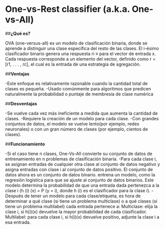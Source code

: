 # One-vs-Rest classifier (a.k.a. One-vs-All)

##**¿Qué es?**

OVA (one-versus-all) es un modelo de clasificación binaria, donde se aprende a distinguir una clase específica del resto de las clases. El i-ésimo clasificador binario genera una respuesta  ri ≡ para el vector de entrada x. Cada respuesta corresponde a un elemento del vector, definido como r = [r1, . . . , rc], el cual es la entrada de una estrategia de agregación.

##**Ventajas**

-Este enfoque es relativamente razonable cuando la cantidad total de clases es pequeña.
-Usado comúnmente para algoritmos que predicen naturalmente la probabilidad o puntaje de membresía de clase numérica

##**Desventajas**

-Se vuelve cada vez más ineficiente a medida que aumenta la cantidad de clases.
-Requiere la creación de un modelo para cada clase.
-Con grandes conjuntos de datos, el modelo se vuelve lento(por ejemplo, redes neuronales) o con un gran número de clases (por ejemplo, cientos de clases).

##**Funcionamiento**

-Si el caso tiene n clases, One-Vs-All convierte su conjunto de datos de entrenamiento en n problemas de clasificación binaria.
-Para cada clase i, se asignan entradas de cualquier otra clase al conjunto de datos negativo y asigna entradas con clase i al conjunto de datos positivo. El conjunto de datos ahora es un conjunto de datos binario.
entrena un modelo, como la regresión logística para que se ajuste al conjunto de datos binarios. Este modelo determina la probabilidad de que una entrada dada pertenezca a la clase i (h (i) (x) = P (y = i), donde h (i) es el clasificador para la clase i).
-Después de tener un modelo para cada clase/etiqueta, es hora de determinar a qué clase (si tiene un problema multiclase) o a qué clases (si tiene un problema multilabel) cada entrada pertenece a:
Multiclase: elija la clase i,  si h(i)(x) devuelve la mayor probabilidad de cada clasificador.
Multilabel: para cada clase i, si h(i)(x) devuelve positivo, adjunte la clase i a esa entrada.




